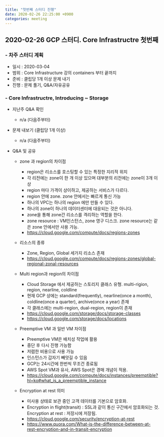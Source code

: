 ```yaml
---
title: "첫번째 스터디 진행"
date: 2020-02-26 22:25:00 +0900
categories: meeting
---
```


## 2020-02-26 GCP 스터디. Core Infrastructre 첫번째

### - 차주 스터디 계획
  - 일시 : 2020-03-04
  - 범위 : Core Infrastructure 강의 containers 부터 끝까지
  - 준비 : 클립당 1개 이상 문제 내기
  - 진행 : 문제 풀기, Q&A/자유공유

### - Core Infrastructre, Introducing ~ Storage

- 지난주 Q&A 확인
  - n/a (다음주부터)

- 문제 내보기 (클립당 1개 이상)
  - n/a (다음주부터)

- Q&A 및 공유
  - zone 과 region의 차이점
    - region은 리소스를 호스팅할 수 있는 특정한 지리적 위치
    - 각 리전에는 zone이 한 개 이상 있으며 대부분의 리전에는 zone이 3개 이상
    - region 마다 가격이 상이하고, 제공하는 서비스가 다르다.
    - region 안에 zone. zone 안에서는 빠르게 통신 가능
    - 하나의 VPC는 하나의 region 에만 만들 수 있다.
    - 하나의 zone이 하나의 데이터센터에 대응되는 것은 아니다.
    - zone을 통해 zone간 리소스를 격리하는 역할을 한다.
    - zone resource : VM인스턴스, zone 영구 디스크. zone resource는 같은 zone 안에서만 사용 가능.
    - https://cloud.google.com/compute/docs/regions-zones
 
  - 리소스의 종류
    - Zone, Region, Global 세가지 리소스 존재
    - https://cloud.google.com/compute/docs/regions-zones/global-regional-zonal-resources
 
  - Multi region과 region의 차이점
    - Cloud Storage 에서 제공하는 스토리지 클래스 유형. multi-rigion, region, nearline, coldline
    - 현재 GCP 상에는 standard(frequently), nearline(once a month), coldline(once a quarter), archive(once a year) 존재
    - 각 클래스에는 multi-region, dual-region, region이 존재
    - https://cloud.google.com/storage/docs/storage-classes
    - https://cloud.google.com/storage/docs/locations
 
  - Preemptive VM 과 일반 VM 차이점
    - Preemptive VM은 배치성 작업에 활용
    - 중단 후 다시 진행 가능함
    - 저렴한 비용으로 사용 가능
    - 인스턴스가 갑자기 빼앗길 수 있음
    - GCP는 24시간에 한번씩 무조건 종료됨
    - AWS Spot VM과 유사, AWS Spot은 경매 개념이 적용.
    - https://cloud.google.com/compute/docs/instances/preemptible?hl=ko#what_is_a_preemptible_instance
  
  - Encryption at rest 의미
    - 미사용 상태로 보관 중인 고객 데이터를 기본으로 암호화.
    - Encryption in flight(transit) : SSL과 같이 통신 구간에서 암호화되는 것.
      Encryption at rest : 저장시에 저장됨.
    - https://cloud.google.com/security/encryption-at-rest
    - https://www.quora.com/What-is-the-difference-between-at-rest-encryption-and-in-transit-encryption
